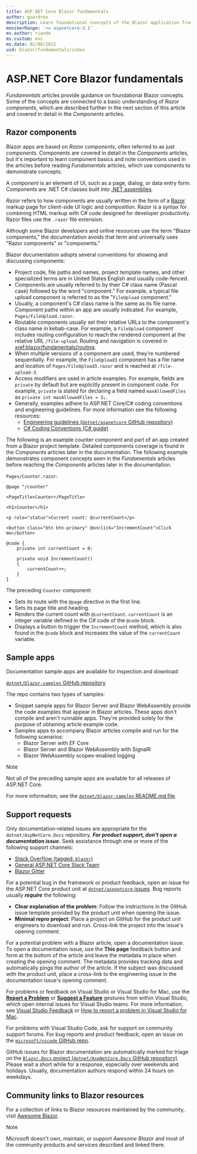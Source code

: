 ```yaml
---
title: ASP.NET Core Blazor fundamentals
author: guardrex
description: Learn foundational concepts of the Blazor application framework.
monikerRange: '>= aspnetcore-3.1'
ms.author: riande
ms.custom: mvc
ms.date: 02/08/2022
uid: blazor/fundamentals/index
---
```

# ASP.NET Core Blazor fundamentals

*Fundamentals* articles provide guidance on foundational Blazor concepts. Some of the concepts are connected to a basic understanding of *Razor components*, which are described further in the next section of this article and covered in detail in the *Components* articles.

## Razor components

Blazor apps are based on *Razor components*, often referred to as just *components*. Components are covered in detail in the *Components* articles, but it's important to learn component basics and note conventions used in the articles before reading *Fundamentals* articles, which use components to demonstrate concepts.

A *component* is an element of UI, such as a page, dialog, or data entry form. Components are .NET C# classes built into [.NET assemblies](/dotnet/standard/assembly/).

*Razor* refers to how components are usually written in the form of a [Razor](xref:mvc/views/razor) markup page for client-side UI logic and composition. Razor is a syntax for combining HTML markup with C# code designed for developer productivity. Razor files use the `.razor` file extension.

Although some Blazor developers and online resources use the term "Blazor components," the documentation avoids that term and universally uses "Razor components" or "components."

Blazor documentation adopts several conventions for showing and discussing components:

* Project code, file paths and names, project template names, and other specialized terms are in United States English and usually code-fenced.
* Components are usually referred to by their C# class name (Pascal case) followed by the word "component." For example, a typical file upload component is referred to as the "`FileUpload` component."
* Usually, a component's C# class name is the same as its file name. Component paths within an app are usually indicated. For example, `Pages/FileUpload.razor`.
* Routable components usually set their relative URLs to the component's class name in kebab-case. For example, a `FileUpload` component includes routing configuration to reach the rendered component at the relative URL `/file-upload`. Routing and navigation is covered in <xref:blazor/fundamentals/routing>.
* When multiple versions of a component are used, they're numbered sequentially. For example, the `FileUpload3` component has a file name and location of `Pages/FileUpload3.razor` and is reached at `/file-upload-3`.
* Access modifiers are used in article examples. For example, fields are `private` by default but are explicitly present in component code. For example, `private` is stated for declaring a field named `maxAllowedFiles` as `private int maxAllowedFiles = 3;`.
* Generally, examples adhere to ASP.NET Core/C# coding conventions and engineering guidelines. For more information see the following resources:
  * [Engineering guidelines (`dotnet/aspnetcore` GitHub repository)](https://github.com/dotnet/aspnetcore/wiki/Engineering-guidelines)
  * [C# Coding Conventions (C# guide)](/dotnet/csharp/fundamentals/coding-style/coding-conventions)

The following is an example counter component and part of an app created from a Blazor project template. Detailed components coverage is found in the *Components* articles later in the documentation. The following example demonstrates component concepts seen in the *Fundamentals* articles before reaching the *Components* articles later in the documentation.

`Pages/Counter.razor`:

```razor
@page "/counter"

<PageTitle>Counter</PageTitle>

<h1>Counter</h1>

<p role="status">Current count: @currentCount</p>

<button class="btn btn-primary" @onclick="IncrementCount">Click me</button>

@code {
    private int currentCount = 0;

    private void IncrementCount()
    {
        currentCount++;
    }
}
```

The preceding `Counter` component:

* Sets its route with the `@page` directive in the first line.
* Sets its page title and heading.
* Renders the current count with `@currentCount`. `currentCount` is an integer variable defined in the C# code of the `@code` block.
* Displays a button to trigger the `IncrementCount` method, which is also found in the `@code` block and increases the value of the `currentCount` variable.

## Sample apps

Documentation sample apps are available for inspection and download:

[`dotnet/blazor-samples` GitHub repository](https://github.com/dotnet/blazor-samples)

The repo contains two types of samples:

* Snippet sample apps for Blazor Server and Blazor WebAssembly provide the code examples that appear in Blazor articles. These apps don't compile and aren't runnable apps. They're provided solely for the purpose of obtaining article example code.
* Samples apps to accompany Blazor articles compile and run for the following scenarios:
  * Blazor Server with EF Core
  * Blazor Server and Blazor WebAssembly with SignalR
  * Blazor WebAssembly scopes-enabled logging

> [!NOTE]
> Not all of the preceding sample apps are available for all releases of ASP.NET Core.

For more information, see the [`dotnet/blazor-samples` README.md file](https://github.com/dotnet/blazor-samples).

## Support requests

Only documentation-related issues are appropriate for the `dotnet/AspNetCore.Docs` repository. ***For product support, don't open a documentation issue.*** Seek assistance through one or more of the following support channels:

* [Stack Overflow (tagged: `blazor`)](https://stackoverflow.com/questions/tagged/blazor)
* [General ASP.NET Core Slack Team](https://join.slack.com/t/aspnetcore/shared_invite/zt-1b60h73p0-PZPq3YCCaPbB21RcujMSVA)
* [Blazor Gitter](https://gitter.im/aspnet/Blazor)

For a potential bug in the framework or product feedback, open an issue for the ASP.NET Core product unit at [`dotnet/aspnetcore` issues](https://github.com/dotnet/aspnetcore/issues). Bug reports usually ***require*** the following:

* **Clear explanation of the problem**: Follow the instructions in the GitHub issue template provided by the product unit when opening the issue.
* **Minimal repro project**: Place a project on GitHub for the product unit engineers to download and run. Cross-link the project into the issue's opening comment.

For a potential problem with a Blazor article, open a documentation issue. To open a documentation issue, use the **This page** feedback button and form at the bottom of the article and leave the metadata in place when creating the opening comment. The metadata provides tracking data and automatically pings the author of the article. If the subject was discussed with the product unit, place a cross-link to the engineering issue in the documentation issue's opening comment.

For problems or feedback on Visual Studio or Visual Studio for Mac, use the [**Report a Problem**](/visualstudio/ide/how-to-report-a-problem-with-visual-studio) or [**Suggest a Feature**](/visualstudio/ide/suggest-a-feature) gestures from within Visual Studio, which open internal issues for Visual Studio teams. For more information, see [Visual Studio Feedback](https://developercommunity.visualstudio.com/home) or [How to report a problem in Visual Studio for Mac](/visualstudio/mac/report-a-problem).

For problems with Visual Studio Code, ask for support on community support forums. For bug reports and product feedback, open an issue on the [`microsoft/vscode` GitHub repo](https://github.com/microsoft/vscode/issues).

GitHub issues for Blazor documentation are automatically marked for triage on the [`Blazor.Docs` project (`dotnet/AspNetCore.Docs` GitHub repository)](https://github.com/dotnet/AspNetCore.Docs/projects/35). Please wait a short while for a response, especially over weekends and holidays. Usually, documentation authors respond within 24 hours on weekdays.

## Community links to Blazor resources

For a collection of links to Blazor resources maintained by the community, visit [Awesome Blazor](https://github.com/AdrienTorris/awesome-blazor).

> [!NOTE]
> Microsoft doesn't own, maintain, or support *Awesome Blazor* and most of the community products and services described and linked there.

